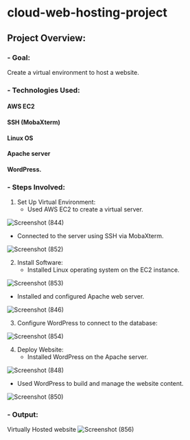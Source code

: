 # cloud-web-hosting-project

## Project Overview:
### - Goal: 
Create a virtual environment to host a website.
### - Technologies Used: 
#### AWS EC2
#### SSH (MobaXterm)
#### Linux OS
#### Apache server
#### WordPress.


### - Steps Involved:
1. Set Up Virtual Environment:
   - Used AWS EC2 to create a virtual server.

![Screenshot (844)](https://github.com/AnushcaJoshi/ec2-apache-wordpress-site/assets/111639602/498b2403-c622-4958-a46e-985fbf547851)

   - Connected to the server using SSH via MobaXterm.

![Screenshot (852)](https://github.com/AnushcaJoshi/ec2-apache-wordpress-site/assets/111639602/76b9d5ff-3c3b-41a0-8468-d9c3a57ccd9f)




2. Install Software:
   - Installed Linux operating system on the EC2 instance.

![Screenshot (853)](https://github.com/AnushcaJoshi/ec2-apache-wordpress-site/assets/111639602/feabe4a4-85f9-4763-9a31-b7156b02a8a5)

   - Installed and configured Apache web server.

![Screenshot (846)](https://github.com/AnushcaJoshi/ec2-apache-wordpress-site/assets/111639602/cebf479e-8b5c-4b8c-b74a-653671273043)




3. Configure WordPress to connect to the database:

![Screenshot (854)](https://github.com/AnushcaJoshi/ec2-apache-wordpress-site/assets/111639602/2fb14d38-67d2-475b-84e0-f167a2698c3b)




4. Deploy Website:
   - Installed WordPress on the Apache server.

![Screenshot (848)](https://github.com/AnushcaJoshi/ec2-apache-wordpress-site/assets/111639602/211ef56e-7757-48fe-a42d-6cfed0776af4)


   - Used WordPress to build and manage the website content.

![Screenshot (850)](https://github.com/AnushcaJoshi/ec2-apache-wordpress-site/assets/111639602/29e7243f-1916-4338-9edd-a6db675b74c4)



### - Output: 
Virtually Hosted website
![Screenshot (856)](https://github.com/AnushcaJoshi/ec2-apache-wordpress-site/assets/111639602/4b28984e-877b-42ea-b670-73a442af55fb)



